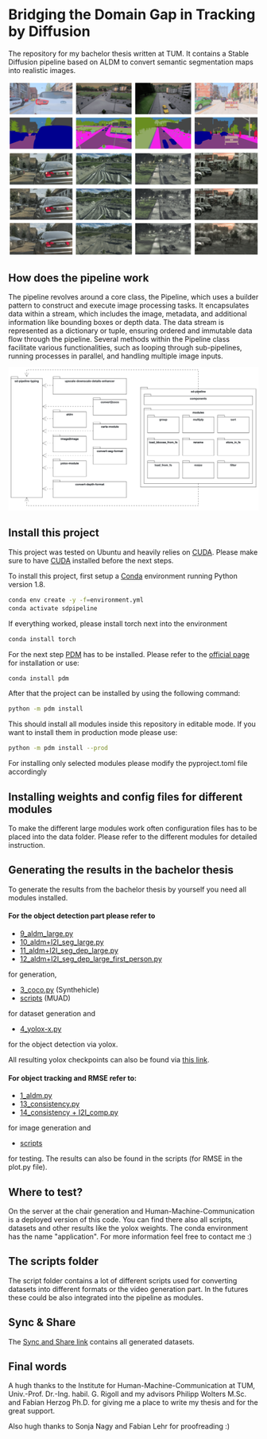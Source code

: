 # Bridging the Domain Gap in Tracking by Diffusion
The repository for my bachelor thesis written at TUM. It contains a Stable Diffusion pipeline based on ALDM to convert 
semantic segmentation maps into realistic images.

![evaluation_image.png](images/evaluation_image.png)


## How does the pipeline work
The pipeline revolves around a core class, the Pipeline, which uses a builder pattern to construct and execute image 
processing tasks. It encapsulates data within a stream, which includes the image, metadata, and additional information 
like bounding boxes or depth data. The data stream is represented as a dictionary or tuple, ensuring ordered and 
immutable data flow through the pipeline. Several methods within the Pipeline class facilitate various functionalities, 
such as looping through sub-pipelines, running processes in parallel, and handling multiple image inputs.

![package_diagram.png](images/package_diagram.png)



## Install this project

This project was tested on Ubuntu and heavily relies on [CUDA](https://developer.nvidia.com/cuda-toolkit). 
Please make sure to have [CUDA](https://developer.nvidia.com/cuda-toolkit) installed before the next steps.

To install this project, first setup a [Conda](https://www.anaconda.com/download/) environment running Python version 
1.8.
```bash
conda env create -y -f=environment.yml
conda activate sdpipeline
```
If everything worked, please install torch next into the environment
```bash
conda install torch
```
For the next step [PDM](https://pdm-project.org/en/latest/) has to be installed. Please refer to the 
[official page](https://pdm-project.org/en/latest/) for installation or use:
```bash
conda install pdm
```
After that the project can be installed by using the following command:
```bash
python -m pdm install
```
This should install all modules inside this repository in editable mode. If you want to install them in production
mode please use:
```bash
python -m pdm install --prod
```
For installing only selected modules please modify the pyproject.toml file accordingly


## Installing weights and config files for different modules
To make the different large modules work often configuration files has to be placed into the data folder.
Please refer to the different modules for detailed instruction.

## Generating the results in the bachelor thesis
To generate the results from the bachelor thesis by yourself you need all modules installed.
#### For the object detection part please refer to 

- [9_aldm_large.py](src%2F9_aldm_large.py)
- [10_aldm+I2I_seg_large.py](src%2F10_aldm%2BI2I_seg_large.py)
- [11_aldm+I2I_seg_dep_large.py](src%2F11_aldm%2BI2I_seg_dep_large.py)
- [12_aldm+I2I_seg_dep_large_first_person.py](src%2F12_aldm%2BI2I_seg_dep_large_first_person.py)

for generation,

- [3_coco.py](src%2F3_coco.py) (Synthehicle)
- [scripts](scripts) (MUAD)

for dataset generation and

- [4_yolox-x.py](src%2F4_yolox-x.py)

for the object detection via yolox.

All resulting yolox checkpoints can also be found via 
[this link](https://syncandshare.lrz.de/getlink/fiEHcM8XqKXTFgSE1SPq9/results).

#### For object tracking and RMSE refer to:

- [1_aldm.py](src%2F1_aldm.py)
- [13_consistency.py](src%2F13_consistency.py)
- [14_consistency + I2I_comp.py](src%2F14_consistency%20%2B%20I2I_comp.py)

for image generation and

- [scripts](scripts)

for testing. The results can also be found in the scripts (for RMSE in the plot.py file).

## Where to test?

On the server at the chair generation and Human-Machine-Communication is a deployed version of this code. 
You can find there also all scripts, datasets and other results like the yolox weights. The conda environment
has the name "application". For more information feel free to contact me :)

## The scripts folder

The script folder contains a lot of different scripts used for converting datasets into different formats or the 
video generation part. In the futures these could be also integrated into the pipeline as modules.

## Sync & Share
The [Sync and Share link](https://syncandshare.lrz.de/folderstable) contains all generated datasets.

## Final words

A hugh thanks to the Institute for Human-Machine-Communication at TUM, Univ.-Prof. Dr.-Ing. habil. G. Rigoll 
and my advisors Philipp Wolters M.Sc. and Fabian Herzog Ph.D. for giving me a place to write my thesis and for the 
great support. 

Also hugh thanks to Sonja Nagy and Fabian Lehr for proofreading :)


